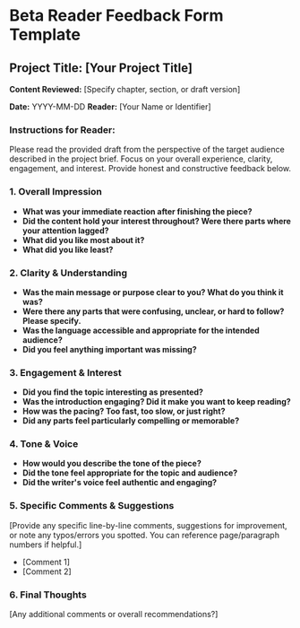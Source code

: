 # Beta Reader Feedback Form Template

## Project Title: [Your Project Title]
**Content Reviewed:** [Specify chapter, section, or draft version]

**Date:** YYYY-MM-DD
**Reader:** [Your Name or Identifier]

### Instructions for Reader:

Please read the provided draft from the perspective of the target audience described in the project brief. Focus on your overall experience, clarity, engagement, and interest. Provide honest and constructive feedback below.

### 1. Overall Impression

*   **What was your immediate reaction after finishing the piece?**
*   **Did the content hold your interest throughout? Were there parts where your attention lagged?**
*   **What did you like most about it?**
*   **What did you like least?**

### 2. Clarity & Understanding

*   **Was the main message or purpose clear to you? What do you think it was?**
*   **Were there any parts that were confusing, unclear, or hard to follow? Please specify.**
*   **Was the language accessible and appropriate for the intended audience?**
*   **Did you feel anything important was missing?**

### 3. Engagement & Interest

*   **Did you find the topic interesting as presented?**
*   **Was the introduction engaging? Did it make you want to keep reading?**
*   **How was the pacing? Too fast, too slow, or just right?**
*   **Did any parts feel particularly compelling or memorable?**

### 4. Tone & Voice

*   **How would you describe the tone of the piece?**
*   **Did the tone feel appropriate for the topic and audience?**
*   **Did the writer's voice feel authentic and engaging?**

### 5. Specific Comments & Suggestions

[Provide any specific line-by-line comments, suggestions for improvement, or note any typos/errors you spotted. You can reference page/paragraph numbers if helpful.]

*   [Comment 1]
*   [Comment 2]

### 6. Final Thoughts

[Any additional comments or overall recommendations?]
